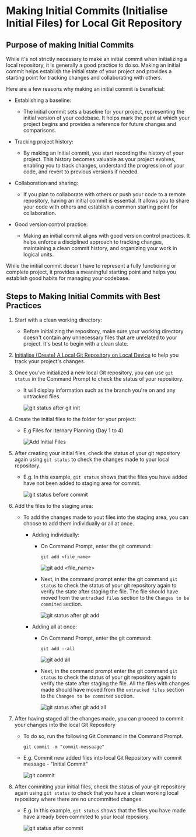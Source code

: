 # Making Initial Commits (Initialise Initial Files) for Local Git Repository

## Purpose of making Initial Commits

While it's not strictly necessary to make an initial commit when initializing a local repository, it is generally a good practice to do so. Making an initial commit helps establish the initial state of your project and provides a starting point for tracking changes and collaborating with others.

Here are a few reasons why making an initial commit is beneficial:

* Establishing a baseline: 

    * The initial commit sets a baseline for your project, representing the initial version of your codebase. It helps mark the point at which your project begins and provides a reference for future changes and comparisons.

* Tracking project history: 

    * By making an initial commit, you start recording the history of your project. This history becomes valuable as your project evolves, enabling you to track changes, understand the progression of your code, and revert to previous versions if needed.

* Collaboration and sharing:  

    * If you plan to collaborate with others or push your code to a remote repository, having an initial commit is essential. It allows you to share your code with others and establish a common starting point for collaboration.

* Good version control practice:  

    * Making an initial commit aligns with good version control practices. It helps enforce a disciplined approach to tracking changes, maintaining a clean commit history, and organizing your work in logical units.

While the initial commit doesn't have to represent a fully functioning or complete project, it provides a meaningful starting point and helps you establish good habits for managing your codebase.

## Steps to Making Initial Commits with Best Practices
1. Start with a clean working directory: 

    * Before initializing the repository, make sure your working directory doesn't contain any unnecessary files that are unrelated to your project. It's best to begin with a clean slate.

2. [Initialise (Create) A Local Git Repository on Local Device](/Learning%20Git%20with%20Real-Life%20Applications/2.%20Getting%20Started/3._Create_Local_Repo.md) to help you track your project's changes.

3. Once you've initialized a new local Git repository, you can use ` git status ` in the Command Prompt to check the status of your repository.

    * It will display information such as the branch you're on and any untracked files.

        ![git status after git init](../images/git_init_git_status.png)

4. Create the initial files to the folder for your project:

    * E.g Files for Iternary Planning (Day 1 to 4)

        ![Add Initial Files](../images/inital_files.png)

5. After creating your initial files, check the status of your git repository again using `git status` to check the changes made to your local repository.

    * E.g. In this example, `git status` shows that the files you have added have not been added to staging area for commit.
        
        ![git status before commit](../images/git_status_before_commit_.png)

6. Add the files to the staging area: 

    * To add the changes made to yout files into the staging area, you can choose to add them individually or all at once.
        * Adding individually:
            * On Command Prompt, enter the git command:
                ```
                git add <file_name>
                ```
                ![git add <file_name>](../images/git_add_filename.png)
            
            * Next, in the command prompt enter the git command `git status` to check the status of your git repository again to verify the state after staging the file. The file should have moved from the `untracked files` section to the `Changes to be commited` section.

                ![git status after git add](../images/git_status_after_git_add.png)
                
        * Adding all at once:
            * On Command Prompt, enter the git command:
                ```
                git add --all
                ```
                ![git add all](../images/git_add_all.png)

            * Next, in the command prompt enter the git command `git status` to check the status of your git repository again to verify the state after staging the file. All the files with changes made should have moved from the `untracked files` section to the `Changes to be commited` section.
                
                ![git status after git add all](../images/git_status_git_add_all.png)
         

7. After having staged all the changes made, you can proceed to commit your changes into the local Git Repository
    
    * To do so, run the following Git Command in the Command Prompt.
        ```
        git commit -m "commit-messaage"
        ```
    
    * E.g. Commit new added files into local Git Repository with commit message - "Initial Commit"
            
        ![git commit](../images/git_initial_commit.png)

8. After commiting your initial files, check the status of your git repository again using `git status` to check that you have a clean working local repository where there are no uncommitted changes.

    * E.g. In this example, `git status` shows that the files you have made have already been commited to your local reposiory.

        ![git status after commit](../images/git_status_after_commit.png)
